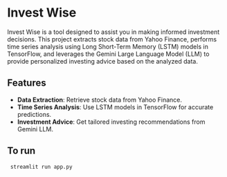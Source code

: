 # Invest Wise

Invest Wise is a  tool designed to assist you in making informed investment decisions. This project extracts stock data from Yahoo Finance, performs time series analysis using Long Short-Term Memory (LSTM) models in TensorFlow, and leverages the Gemini Large Language Model (LLM) to provide personalized investing advice based on the analyzed data.

## Features

- **Data Extraction**: Retrieve stock data from Yahoo Finance.
- **Time Series Analysis**: Use LSTM models in TensorFlow for accurate predictions.
- **Investment Advice**: Get tailored investing recommendations from Gemini LLM.

## To run
``` streamlit run app.py```
